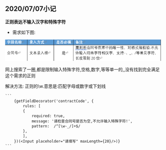 ## 2020/07/07小记

**正则表达不输入汉字和特殊字符**

- 需求如下图:

![](/assets/w.png)

 网上搜索了一圈,都是限制输入特殊字符,空格,数字,等等单一的,,没有找到完全满足这个需求的正则

解决方法:
正则的\w.意思是:匹配字母或数字或下划线
  
    ```
        {getFieldDecorator('contractCode', {
            rules: [
            {
                required: true,
                message: '请检查合同号是否为空,不允许输入特殊字符!',
                pattern:  /^[\w-_/]+$/
            },
            ],
        })(<Input placeholder="请填写" maxLength={20}/>)}
    ```

